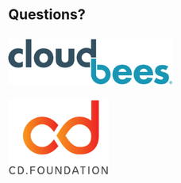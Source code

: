 <!-- .slide: class="center" -->
# Questions?


<!-- .slide: data-background-color="#FFF" -->
<p style="display:inline-block"><a href="https://docs.cloudbees.com/docs/cloudbees-jenkins-x-distribution/latest/"><img src="../img/products/cd-logo.png" style="width: 70%; height: 70%;"></a></p>

<p style="display:inline-block"><a href="https://cd.foundation/"><img src="../img/products/cdf-stacked-color.png" style="width: 40%; height: 40%;"></a></p>


<!-- .slide: class="center light" -->
<!-- .slide: data-background="../img/devopsworld.png" data-background-size="contain" data-background-color="#FFF" -->


<!-- .slide: class="center light" -->
<!-- .slide: data-background="../img/gitops.png" data-background-size="contain" data-background-color="#FFF" -->


<!-- .slide: class="center light" -->
<!-- .slide: data-background="../img/gitops-model.png" data-background-size="contain" data-background-color="#FFF" -->


<!-- .slide: class="center light" -->
<!-- .slide: data-background="../img/jx-serverless-arch.png" data-background-size="contain" data-background-color="#FFF" -->